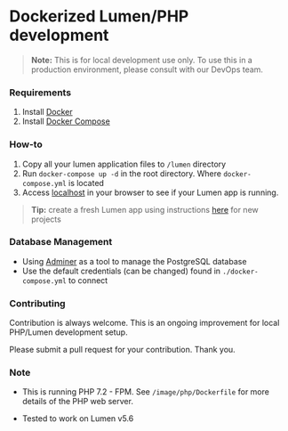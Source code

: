 # Dockerized Lumen/PHP development

> **Note:** This is for local development use only. To use this in a production environment, please consult with our DevOps team.

### Requirements

1. Install [Docker](https://www.docker.com/community-edition)
2. Install [Docker Compose](https://docs.docker.com/compose/)

### How-to

1. Copy all your lumen application files to `/lumen` directory
2. Run `docker-compose up -d` in the root directory. Where `docker-compose.yml` is located
3. Access [localhost](http://localhost:8080) in your browser to see if your Lumen app is running.

> **Tip:** create a fresh Lumen app using instructions [here](https://lumen.laravel.com/docs/5.6#installing-lumen) for new projects

### Database Management
- Using [Adminer](https://www.adminer.org/) as a tool to manage the PostgreSQL database
- Use the default credentials (can be changed) found in `./docker-compose.yml` to connect

### Contributing

Contribution is always welcome. This is an ongoing improvement for local PHP/Lumen development setup.

Please submit a pull request for your contribution. Thank you.

### Note

- This is running PHP 7.2 - FPM. See `/image/php/Dockerfile` for more details of the PHP web server.

- Tested to work on Lumen v5.6
